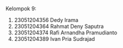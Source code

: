 Kelompok 9:
1. 23051204356 Dedy Irama
2. 23051204364 Rahmat Deny Saputra
3. 23051204374 Rafi Arnandha Pramudianto
4. 23051204389 Ivan Pria Sudrajad

